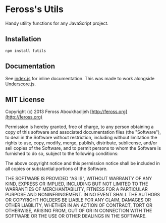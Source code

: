 # Feross's Utils

Handy utility functions for any JavaScript project.

## Installation

```
npm install futils
```

## Documentation

See [index.js](https://github.com/feross/node-futils/blob/master/index.js) for inline documentation. This was made to work alongside [Underscore.js](http://underscorejs.org/).

## MIT License

Copyright (c) 2013 Feross Aboukhadijeh [http://feross.org](http://feross.org)

Permission is hereby granted, free of charge, to any person obtaining a copy of this software and associated documentation files (the "Software"), to deal in the Software without restriction, including without limitation the rights to use, copy, modify, merge, publish, distribute, sublicense, and/or sell copies of the Software, and to permit persons to whom the Software is furnished to do so, subject to the following conditions:

The above copyright notice and this permission notice shall be included in all copies or substantial portions of the Software.

THE SOFTWARE IS PROVIDED "AS IS", WITHOUT WARRANTY OF ANY KIND, EXPRESS OR IMPLIED, INCLUDING BUT NOT LIMITED TO THE WARRANTIES OF MERCHANTABILITY, FITNESS FOR A PARTICULAR PURPOSE AND NONINFRINGEMENT. IN NO EVENT SHALL THE AUTHORS OR COPYRIGHT HOLDERS BE LIABLE FOR ANY CLAIM, DAMAGES OR OTHER LIABILITY, WHETHER IN AN ACTION OF CONTRACT, TORT OR OTHERWISE, ARISING FROM, OUT OF OR IN CONNECTION WITH THE SOFTWARE OR THE USE OR OTHER DEALINGS IN THE SOFTWARE.
